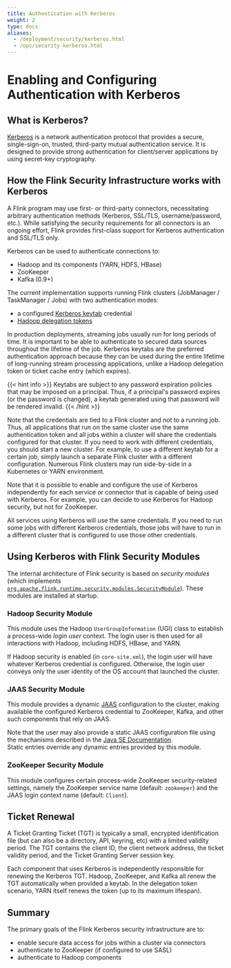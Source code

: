 ```yaml
---
title: Authentication with Kerberos
weight: 2
type: docs
aliases:
  - /deployment/security/kerberos.html
  - /ops/security-kerberos.html
---
```

<!--
Licensed to the Apache Software Foundation (ASF) under one
or more contributor license agreements.  See the NOTICE file
distributed with this work for additional information
regarding copyright ownership.  The ASF licenses this file
to you under the Apache License, Version 2.0 (the
"License"); you may not use this file except in compliance
with the License.  You may obtain a copy of the License at

  http://www.apache.org/licenses/LICENSE-2.0

Unless required by applicable law or agreed to in writing,
software distributed under the License is distributed on an
"AS IS" BASIS, WITHOUT WARRANTIES OR CONDITIONS OF ANY
KIND, either express or implied.  See the License for the
specific language governing permissions and limitations
under the License.
-->

# Enabling and Configuring Authentication with Kerberos

## What is Kerberos?

[Kerberos](https://web.mit.edu/kerberos/) is a network authentication protocol that provides a secure, 
single-sign-on, trusted, third-party mutual authentication service. It is designed to provide strong 
authentication for client/server applications by using secret-key cryptography.

## How the Flink Security Infrastructure works with Kerberos

A Flink program may use first- or third-party connectors, necessitating arbitrary authentication methods 
(Kerberos, SSL/TLS, username/password, etc.). While satisfying the security requirements for all connectors 
is an ongoing effort, Flink provides first-class support for Kerberos authentication and SSL/TLS only.

Kerberos can be used to authenticate connections to:
- Hadoop and its components (YARN, HDFS, HBase)
- ZooKeeper
- Kafka (0.9+)

The current implementation supports running Flink clusters (JobManager / TaskManager / Jobs) with two
authentication modes: 
- a configured [Kerberos keytab](https://web.mit.edu/kerberos/krb5-devel/doc/basic/keytab_def.html) credential
- [Hadoop delegation tokens](https://hadoop.apache.org/docs/stable/hadoop-aws/tools/hadoop-aws/delegation_tokens.html)

In production deployments, streaming jobs usually run for long periods of time. It is important to be 
able to authenticate to secured data sources throughout the lifetime of the job. Kerberos keytabs are 
the preferred authentication approach because they can be used during the entire lifetime of long-running 
stream processing applications, unlike a Hadoop delegation token or ticket cache entry (which expires).

{{< hint info >}}
Keytabs are subject to any password expiration policies that may be imposed on a principal. Thus, if 
a principal's password expires (or the password is changed), a keytab generated using that password 
will be rendered invalid.
{{< /hint >}}

Note that the credentials are tied to a Flink cluster and not to a running job. Thus, all applications 
that run on the same cluster use the same authentication token and all jobs within a cluster will share 
the credentials configured for that cluster. If you need to work with different credentials, you should 
start a new cluster. For example, to use a different keytab for a certain job, simply launch a separate 
Flink cluster with a different configuration. Numerous Flink clusters may run side-by-side in a Kubernetes 
or YARN environment.

Note that it is possible to enable and configure the use of Kerberos independently for each service 
or connector that is capable of being used with Kerberos. For example, you can decide to use Kerberos 
for Hadoop security, but not for ZooKeeper. 

All services using Kerberos will use the same credentials. If you need to run some jobs with different 
Kerberos credentials, those jobs will have to run in a different cluster that is configured to use 
those other credentials. 

## Using Kerberos with Flink Security Modules

The internal architecture of Flink security is based on _security modules_ (which implements [`org.apache.flink.runtime.security.modules.SecurityModule`](https://nightlies.apache.org/flink/flink-docs-master/api/java/org/apache/flink/runtime/security/modules/SecurityModule.html)). 
These modules are installed at startup. 

### Hadoop Security Module

This module uses the Hadoop `UserGroupInformation` (UGI) class to establish a process-wide *login user* 
context. The login user is then used for all interactions with Hadoop, including HDFS, HBase, and YARN.

If Hadoop security is enabled (in `core-site.xml`), the login user will have whatever Kerberos credential 
is configured. Otherwise, the login user conveys only the user identity of the OS account that launched 
the cluster.

### JAAS Security Module

This module provides a dynamic [JAAS](https://docs.oracle.com/javase/8/docs/technotes/guides/security/jaas/JAASRefGuide.html) 
configuration to the cluster, making available the configured Kerberos credential to ZooKeeper, Kafka, 
and other such components that rely on JAAS.

Note that the user may also provide a static JAAS configuration file using the mechanisms described 
in the [Java SE Documentation](http://docs.oracle.com/javase/8/docs/technotes/guides/security/jgss/tutorials/LoginConfigFile.html).   
Static entries override any dynamic entries provided by this module.

### ZooKeeper Security Module

This module configures certain process-wide ZooKeeper security-related settings, namely the ZooKeeper 
service name (default: `zookeeper`) and the JAAS login context name (default: `Client`).

## Ticket Renewal

A Ticket Granting Ticket (TGT) is typically a small, encrypted identification file (but can also be 
a directory, API, keyring, etc) with a limited validity period. The TGT contains the client ID, the 
client network address, the ticket validity period, and the Ticket Granting Server session key.

Each component that uses Kerberos is independently responsible for renewing the Kerberos TGT. Hadoop, 
ZooKeeper, and Kafka all renew the TGT automatically when provided a keytab. In the delegation token 
scenario, YARN itself renews the token (up to its maximum lifespan).

## Summary

The primary goals of the Flink Kerberos security infrastructure are to:

- enable secure data access for jobs within a cluster via connectors
- authenticate to ZooKeeper (if configured to use SASL)
- authenticate to Hadoop components

